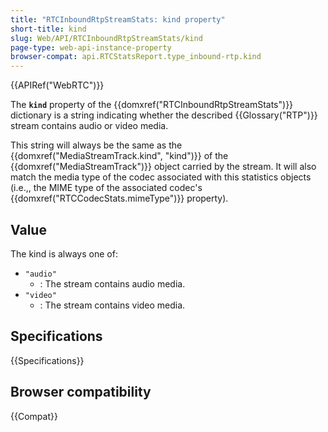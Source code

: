 ```yaml
---
title: "RTCInboundRtpStreamStats: kind property"
short-title: kind
slug: Web/API/RTCInboundRtpStreamStats/kind
page-type: web-api-instance-property
browser-compat: api.RTCStatsReport.type_inbound-rtp.kind
---
```


{{APIRef("WebRTC")}}

The **`kind`** property of the {{domxref("RTCInboundRtpStreamStats")}} dictionary is a string indicating whether the described {{Glossary("RTP")}} stream contains audio or video media.

This string will always be the same as the {{domxref("MediaStreamTrack.kind", "kind")}} of the {{domxref("MediaStreamTrack")}} object carried by the stream.
It will also match the media type of the codec associated with this statistics objects (i.e.,, the MIME type of the associated codec's {{domxref("RTCCodecStats.mimeType")}} property).

## Value

The kind is always one of:

- `"audio"`
  - : The stream contains audio media.
- `"video"`
  - : The stream contains video media.

## Specifications

{{Specifications}}

## Browser compatibility

{{Compat}}
